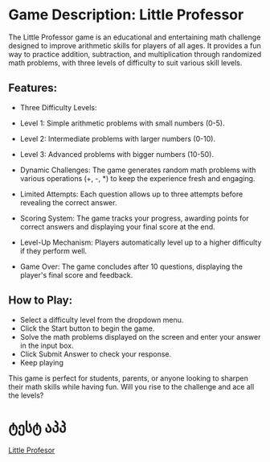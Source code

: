 
# Game Description: Little Professor
The Little Professor game is an educational and entertaining math challenge designed to improve arithmetic skills for players of all ages. It provides a fun way to practice addition, subtraction, and multiplication through randomized math problems, with three levels of difficulty to suit various skill levels.


## Features:

* Three Difficulty Levels:

* Level 1: Simple arithmetic problems with small numbers (0-5).
* Level 2: Intermediate problems with larger numbers (0-10).
* Level 3: Advanced problems with bigger numbers (10-50).
* Dynamic Challenges: The game generates random math problems with various operations (+, -, *) to keep the experience fresh and engaging.

* Limited Attempts: Each question allows up to three attempts before revealing the correct answer.

* Scoring System: The game tracks your progress, awarding points for correct answers and displaying your final score at the end.

* Level-Up Mechanism: Players automatically level up to a higher difficulty if they perform well.

* Game Over: The game concludes after 10 questions, displaying the player's final score and feedback.



## How to Play:

* Select a difficulty level from the dropdown menu.
* Click the Start button to begin the game.
* Solve the math problems displayed on the screen and enter your answer in the input box.
* Click Submit Answer to check your response.
* Keep playing


This game is perfect for students, parents, or anyone looking to sharpen their math skills while having fun. Will you rise to the challenge and ace all the levels?





# ტესტ აპპ


[Little Profesor ](https://blitz-flex.github.io/Little-Professor/)
